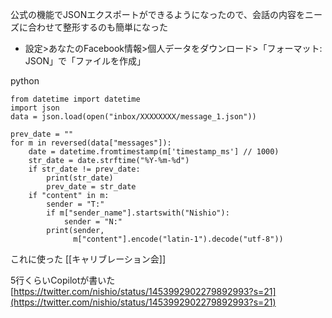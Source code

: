 
公式の機能でJSONエクスポートができるようになったので、会話の内容をニーズに合わせて整形するのも簡単になった
- 設定>あなたのFacebook情報>個人データをダウンロード>「フォーマット: JSON」で「ファイルを作成」

python

```
from datetime import datetime
import json
data = json.load(open("inbox/XXXXXXXX/message_1.json"))

prev_date = ""
for m in reversed(data["messages"]):
    date = datetime.fromtimestamp(m['timestamp_ms'] // 1000)
    str_date = date.strftime("%Y-%m-%d")
    if str_date != prev_date:
        print(str_date)
        prev_date = str_date
    if "content" in m:
        sender = "T:"
        if m["sender_name"].startswith("Nishio"):
            sender = "N:"
        print(sender,
              m["content"].encode("latin-1").decode("utf-8"))
```


これに使った
[[キャリブレーション会]]

5行くらいCopilotが書いた
[https://twitter.com/nishio/status/1453992902279892993?s=21](https://twitter.com/nishio/status/1453992902279892993?s=21)
